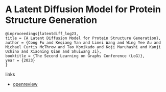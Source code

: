 # A Latent Diffusion Model for Protein Structure Generation

```
@inproceedings{latentdiff_log23,
title = {A Latent Diffusion Model for Protein Structure Generation},
author = {Cong Fu and Keqiang Yan and Limei Wang and Wing Yee Au and Michael Curtis McThrow and Tao Komikado and Koji Maruhashi and Kanji Uchino and Xiaoning Qian and Shuiwang Ji},
booktitle = {The Second Learning on Graphs Conference (LoG)},
year = {2023}
}
```

links
- [openreview](https://openreview.net/forum?id=MBZVrtbi06)
